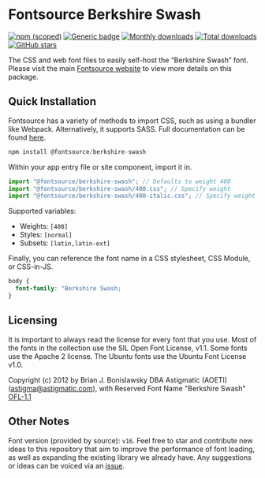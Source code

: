 # Fontsource Berkshire Swash

[![npm (scoped)](https://img.shields.io/npm/v/@fontsource/berkshire-swash?color=brightgreen)](https://www.npmjs.com/package/@fontsource/berkshire-swash) [![Generic badge](https://img.shields.io/badge/fontsource-passing-brightgreen)](https://github.com/fontsource/fontsource) [![Monthly downloads](https://badgen.net/npm/dm/@fontsource/berkshire-swash)](https://github.com/fontsource/fontsource) [![Total downloads](https://badgen.net/npm/dt/@fontsource/berkshire-swash)](https://github.com/fontsource/fontsource) [![GitHub stars](https://img.shields.io/github/stars/fontsource/fontsource.svg?style=social&label=Star)](https://github.com/fontsource/fontsource/stargazers)

The CSS and web font files to easily self-host the “Berkshire Swash” font. Please visit the main [Fontsource website](https://fontsource.org/fonts/berkshire-swash) to view more details on this package.

## Quick Installation

Fontsource has a variety of methods to import CSS, such as using a bundler like Webpack. Alternatively, it supports SASS. Full documentation can be found [here](https://fontsource.org/docs/getting-started/introduction).

```javascript
npm install @fontsource/berkshire-swash
```

Within your app entry file or site component, import it in.

```javascript
import "@fontsource/berkshire-swash"; // Defaults to weight 400
import "@fontsource/berkshire-swash/400.css"; // Specify weight
import "@fontsource/berkshire-swash/400-italic.css"; // Specify weight and style

```

Supported variables:
- Weights: `[400]`
- Styles: `[normal]`
- Subsets: `[latin,latin-ext]`

Finally, you can reference the font name in a CSS stylesheet, CSS Module, or CSS-in-JS.

```css
body {
  font-family: "Berkshire Swash;
}
```

## Licensing
It is important to always read the license for every font that you use.
Most of the fonts in the collection use the SIL Open Font License, v1.1. Some fonts use the Apache 2 license. The Ubuntu fonts use the Ubuntu Font License v1.0.

Copyright (c) 2012 by Brian J. Bonislawsky DBA Astigmatic (AOETI) (astigma@astigmatic.com), with Reserved Font Name "Berkshire Swash"
[OFL-1.1](http://scripts.sil.org/OFL)

## Other Notes
Font version (provided by source): `v16`.
Feel free to star and contribute new ideas to this repository that aim to improve the performance of font loading, as well as expanding the existing library we already have. Any suggestions or ideas can be voiced via an [issue](https://github.com/fontsource/fontsource/issues).